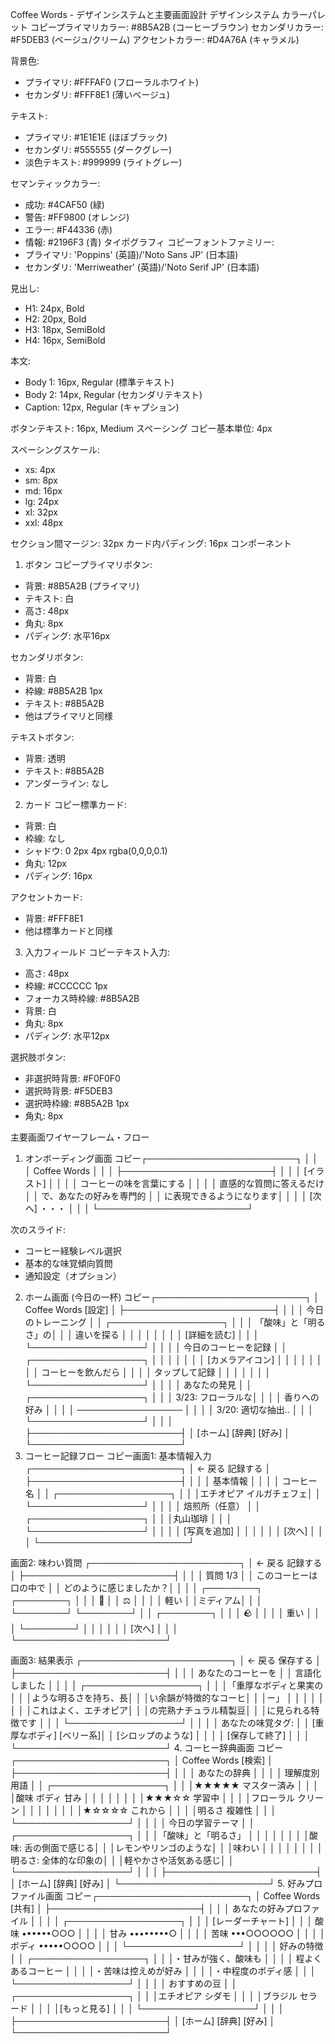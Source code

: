 Coffee Words - デザインシステムと主要画面設計
デザインシステム
カラーパレット
コピープライマリカラー: #8B5A2B (コーヒーブラウン)
セカンダリカラー: #F5DEB3 (ベージュ/クリーム)
アクセントカラー: #D4A76A (キャラメル)

背景色: 
  - プライマリ: #FFFAF0 (フローラルホワイト)
  - セカンダリ: #FFF8E1 (薄いベージュ)

テキスト:
  - プライマリ: #1E1E1E (ほぼブラック)
  - セカンダリ: #555555 (ダークグレー)
  - 淡色テキスト: #999999 (ライトグレー)

セマンティックカラー:
  - 成功: #4CAF50 (緑)
  - 警告: #FF9800 (オレンジ)
  - エラー: #F44336 (赤)
  - 情報: #2196F3 (青)
タイポグラフィ
コピーフォントファミリー: 
  - プライマリ: 'Poppins' (英語)/'Noto Sans JP' (日本語)
  - セカンダリ: 'Merriweather' (英語)/'Noto Serif JP' (日本語)

見出し:
  - H1: 24px, Bold
  - H2: 20px, Bold 
  - H3: 18px, SemiBold
  - H4: 16px, SemiBold

本文:
  - Body 1: 16px, Regular (標準テキスト)
  - Body 2: 14px, Regular (セカンダリテキスト)
  - Caption: 12px, Regular (キャプション)

ボタンテキスト: 16px, Medium
スペーシング
コピー基本単位: 4px

スペーシングスケール:
  - xs: 4px
  - sm: 8px
  - md: 16px
  - lg: 24px
  - xl: 32px
  - xxl: 48px

セクション間マージン: 32px
カード内パディング: 16px
コンポーネント
1. ボタン
コピープライマリボタン:
  - 背景: #8B5A2B (プライマリ)
  - テキスト: 白
  - 高さ: 48px
  - 角丸: 8px
  - パディング: 水平16px

セカンダリボタン:
  - 背景: 白
  - 枠線: #8B5A2B 1px
  - テキスト: #8B5A2B
  - 他はプライマリと同様

テキストボタン:
  - 背景: 透明
  - テキスト: #8B5A2B
  - アンダーライン: なし
2. カード
コピー標準カード:
  - 背景: 白
  - 枠線: なし
  - シャドウ: 0 2px 4px rgba(0,0,0,0.1)
  - 角丸: 12px
  - パディング: 16px

アクセントカード:
  - 背景: #FFF8E1
  - 他は標準カードと同様
3. 入力フィールド
コピーテキスト入力:
  - 高さ: 48px
  - 枠線: #CCCCCC 1px
  - フォーカス時枠線: #8B5A2B
  - 背景: 白
  - 角丸: 8px
  - パディング: 水平12px

選択肢ボタン:
  - 非選択時背景: #F0F0F0
  - 選択時背景: #F5DEB3
  - 選択時枠線: #8B5A2B 1px
  - 角丸: 8px

主要画面ワイヤーフレーム・フロー
1. オンボーディング画面
コピー┌────────────────────────┐
│                        │
│     Coffee Words       │
│                        │
├────────────────────────┤
│                        │
│       [イラスト]        │
│                        │
│ コーヒーの味を言葉にする │
│                        │
│ 直感的な質問に答えるだけ │
│ で、あなたの好みを専門的 │
│ に表現できるようになります│
│                        │
│ [次へ] ・・・            │
│                        │
└────────────────────────┘

次のスライド:
- コーヒー経験レベル選択
- 基本的な味覚傾向質問
- 通知設定（オプション）
2. ホーム画面 (今日の一杯)
コピー┌────────────────────────┐
│ Coffee Words    [設定]  │
├────────────────────────┤
│                        │
│ 今日のトレーニング      │
│ ┌──────────────────┐   │
│ │ 「酸味」と「明るさ」の│
│ │  違いを探る        │   │
│ │                  │   │
│ │ [詳細を読む]       │   │
│ └──────────────────┘   │
│                        │
│ 今日のコーヒーを記録    │
│ ┌──────────────────┐   │
│ │                  │   │
│ │  [カメラアイコン]  │   │
│ │                  │   │
│ │ コーヒーを飲んだら │   │
│ │ タップして記録     │   │
│ │                  │   │
│ └──────────────────┘   │
│                        │
│ あなたの発見           │
│ ┌──────────────────┐   │
│ │ 3/23: フローラルな│   │
│ │      香りへの好み │   │
│ │ ───────────────── │   │
│ │ 3/20: 適切な抽出.. │   │
│ └──────────────────┘   │
│                        │
├────────────────────────┤
│ [ホーム] [辞典] [好み]   │
└────────────────────────┘
3. コーヒー記録フロー
コピー画面1: 基本情報入力
┌────────────────────────┐
│ ← 戻る      記録する   │
├────────────────────────┤
│                        │
│ 基本情報               │
│                        │
│ コーヒー名             │
│ ┌──────────────────┐   │
│ │エチオピア イルガチェフェ│
│ └──────────────────┘   │
│                        │
│ 焙煎所（任意）          │
│ ┌──────────────────┐   │
│ │丸山珈琲           │   │
│ └──────────────────┘   │
│                        │
│ [写真を追加]           │
│                        │
│                        │
│ [次へ]                 │
│                        │
└────────────────────────┘

画面2: 味わい質問
┌────────────────────────┐
│ ← 戻る      記録する   │
├────────────────────────┤
│                        │
│ 質問 1/3              │
│ このコーヒーは口の中で │
│ どのように感じましたか？│
│                        │
│ ┌────────┐ ┌────────┐  │
│ │ 🍃     │ │ ⚖️     │  │
│ │ 軽い   │ │ミディアム│  │
│ └────────┘ └────────┘  │
│ ┌────────┐             │
│ │ 🪨     │             │
│ │ 重い   │             │
│ └────────┘             │
│                        │
│                        │
│ [次へ]                 │
│                        │
└────────────────────────┘

画面3: 結果表示
┌────────────────────────┐
│ ← 戻る      保存する   │
├────────────────────────┤
│                        │
│ あなたのコーヒーを     │
│ 言語化しました         │
│                        │
│ ┌──────────────────┐   │
│ │「重厚なボディと果実の│
│ │ような明るさを持ち、長│
│ │い余韻が特徴的なコーヒ│
│ │ー」              │   │
│ │                  │   │
│ │これはよく、エチオピア│
│ │の完熟ナチュラル精製豆│
│ │に見られる特徴です   │   │
│ └──────────────────┘   │
│                        │
│ あなたの味覚タグ:      │
│ [重厚なボディ] [ベリー系]│
│ [シロップのような]      │
│                        │
│ [保存して終了]         │
│                        │
└────────────────────────┘
4. コーヒー辞典画面
コピー┌────────────────────────┐
│ Coffee Words    [検索]  │
├────────────────────────┤
│                        │
│ あなたの辞典           │
│                        │
│ 理解度別用語           │
│ ┌──────────────────┐   │
│ │★★★★★ マスター済み │   │
│ │酸味 ボディ 甘み    │   │
│ │                  │   │
│ │★★★☆☆ 学習中      │   │
│ │フローラル クリーン  │   │
│ │                  │   │
│ │★☆☆☆☆ これから     │   │
│ │明るさ 複雑性     │   │
│ └──────────────────┘   │
│                        │
│ 今日の学習テーマ        │
│ ┌──────────────────┐   │
│ │「酸味」と「明るさ」  │   │
│ │                  │   │
│ │酸味: 舌の側面で感じる│
│ │レモンやリンゴのような│
│ │味わい             │   │
│ │                  │   │
│ │明るさ: 全体的な印象の│
│ │軽やかさや活気ある感じ│
│ └──────────────────┘   │
│                        │
├────────────────────────┤
│ [ホーム] [辞典] [好み]   │
└────────────────────────┘
5. 好みプロファイル画面
コピー┌────────────────────────┐
│ Coffee Words    [共有]  │
├────────────────────────┤
│                        │
│ あなたの好みプロファイル │
│                        │
│ ┌──────────────────┐   │
│ │     [レーダーチャート] │
│ │  酸味 ••••••○○○   │   │
│ │  甘み ••••••••○   │   │
│ │  苦味 •••○○○○○○   │   │
│ │ボディ •••••○○○○   │   │
│ └──────────────────┘   │
│                        │
│ 好みの特徴              │
│ ┌──────────────────┐   │
│ │・甘みが強く、酸味も  │   │
│ │ 程よくあるコーヒー   │   │
│ │・苦味は控えめが好み  │   │
│ │・中程度のボディ感    │   │
│ └──────────────────┘   │
│                        │
│ おすすめの豆            │
│ ┌──────────────────┐   │
│ │エチオピア シダモ    │   │
│ │ブラジル セラード    │   │
│ │[もっと見る]        │   │
│ └──────────────────┘   │
│                        │
├────────────────────────┤
│ [ホーム] [辞典] [好み]   │
└────────────────────────┘